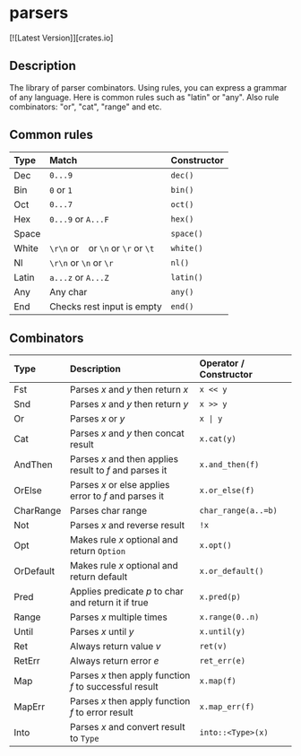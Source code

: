 # parsers
[![Latest Version]][crates.io]

## Description
The library of parser combinators.
Using rules, you can express a grammar of any language.
Here is common rules such as "latin" or "any". Also rule combinators: "or", "cat", "range" and etc.

## Common rules
| Type  | Match                                 | Constructor |
|:------|:--------------------------------------|:------------|
| Dec   | `0...9`                               | `dec()`     |
| Bin   | `0` or `1`                            | `bin()`     |
| Oct   | `0...7`                               | `oct()`     |
| Hex   | `0...9` or `A...F`                    | `hex()`     |
| Space | ` `                                   | `space()`   |
| White | `\r\n` or ` ` or `\n` or `\r` or `\t` | `white()`   |
| Nl    | `\r\n` or `\n` or `\r`                | `nl()`      |
| Latin | `a...z` or `A...Z`                    | `latin()`   |
| Any   | Any char                              | `any()`     |
| End   | Checks rest input is empty            | `end()`     |

## Combinators
| Type      | Description                                             | Operator / Constructor  |
|:----------|:--------------------------------------------------------|:------------------------|
| Fst       | Parses *x* and *y* then return *x*                      | `x << y`                |
| Snd       | Parses *x* and *y* then return *y*                      | `x >> y`                |
| Or        | Parses *x* or *y*                                       | <code>x &#124; y</code> |
| Cat       | Parses *x* and *y* then concat result                   | `x.cat(y)`              |
| AndThen   | Parses *x* and then applies result to *f* and parses it | `x.and_then(f)`         |
| OrElse    | Parses *x* or else applies error to *f* and parses it   | `x.or_else(f)`          |
| CharRange | Parses char range                                       | `char_range(a..=b)`     |
| Not       | Parses *x* and reverse result                           | `!x`                    |
| Opt       | Makes rule *x* optional and return `Option`             | `x.opt()`               |
| OrDefault | Makes rule *x* optional and return default              | `x.or_default()`        |
| Pred      | Applies predicate *p* to char and return it if true     | `x.pred(p)`             |
| Range     | Parses *x* multiple times                               | `x.range(0..n)`         |
| Until     | Parses *x* until *y*                                    | `x.until(y)`            |
| Ret       | Always return value *v*                                 | `ret(v)`                |
| RetErr    | Always return error *e*                                 | `ret_err(e)`            |
| Map       | Parses *x* then apply function *f* to successful result | `x.map(f)`              |
| MapErr    | Parses *x* then apply function *f* to error result      | `x.map_err(f)`          |
| Into      | Parses *x* and convert result to `Type`                 | `into::<Type>(x)`       |
